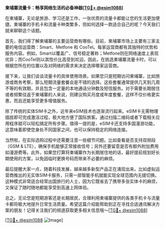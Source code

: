 **柬埔寨流量卡：畅享网络生活的必备神器[[TG💪+ @esim1088](https://t.me/s/esim1088)]**

在柬埔寨，无论是旅游、学习还是工作，一张优质的流量卡都能让您的生活更加便捷。柬埔寨的手机卡和流量卡种类繁多，但如何选择一款适合自己的呢？今天我们就来聊聊这个话题。

首先，我们得了解柬埔寨的主要运营商有哪些。目前，柬埔寨市场上主要有三家主要的电信运营商：Smart、Metfone 和 CooTel。每家运营商都有其独特的优势和服务内容。例如，Smart以覆盖广、信号稳定著称；Metfone则在网络速度上表现优异；而CooTel则以其性价比高受到欢迎。因此，在挑选柬埔寨流量卡时，可以根据您所在的位置以及对网络的需求来决定选择哪家运营商。

接下来，让我们谈谈流量卡的具体使用场景。如果您只是短期访问柬埔寨，比如旅游或商务考察，那么短期流量套餐会是不错的选择。这些套餐通常提供几天到几周不等的有效期，并且包含一定量的本地通话分钟数及短信服务。对于需要长期居住或者频繁往返于柬埔寨的人来说，则建议购买月度或年度套餐，这样不仅价格更实惠，而且还能享受更多增值服务。

除了传统的实体SIM卡之外，近年来eSIM技术也逐渐流行起来。eSIM卡无需物理插拔即可完成激活过程，极大地方便了国际旅客。通过扫描二维码或者下载相关应用程序就可以轻松搞定所有步骤。值得一提的是，eSIM卡还支持多国漫游功能，这意味着即使您身处不同国家之间，也可以保持稳定的网络连接。

当然啦，在实际选购过程中还需要注意一些细节问题。比如查看是否支持双频段（GSM & LTE），确保手机能够正常接收信号；另外还要留意是否有额外附加费用如漫游费等。此外，如果您打算将柬埔寨作为长期居住地的话，最好提前规划好长期使用的方案，以免因临时更换号码而带来不必要的麻烦。

最后提醒大家一点，随着科技发展，越来越多新型产品正在涌现出来。比如虚拟运营商推出的无实体SIM卡服务，只需一部智能手机就能实现全球范围内无缝切换。这种模式非常适合经常出国旅行的人士，因为它既省去了携带多张实体卡的麻烦，又保证了随时随地都能享受到高速上网体验。

总之，无论您是短期游客还是长期居民，合理利用柬埔寨提供的各类手机卡与流量卡都将极大地提升日常生活质量。希望这篇介绍能帮助到正在寻找合适通讯解决方案的朋友！记得关注我们的频道获取更多相关信息哦～[[TG💪+ @esim1088](https://t.me/s/esim1088)]

[[TG💪+ @esim1088](https://t.me/s/esim1088) ![Image](https://i.postimg.cc/4NQfJmqS/Snipaste-2025-05-13-00-14-12.png)]